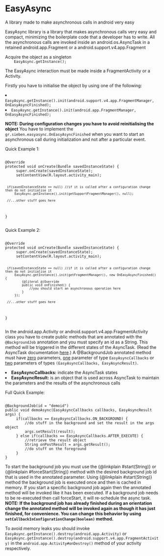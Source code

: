 EasyAsync
=========

A library made to make asynchronous calls in android very easy

EasyAsync library is a library that makes asynchronous calls very easy and compact, minimizing the boilerplate
code that a developer has to write. All the asynchronous calls are invoked inside an android.os.AsyncTask in a
retained android.app.Fragment or a android.support.v4.app.Fragment
<p>
Acquire the object as a singleton
<code>
    EasyAsync.getInstance();
</code></p>
The EasyAsync interaction must be made inside a FragmentActivity or a Activity.
<p>
Firstly you have to initialise the object by using one of the following:
<li>
<code>EasyAsync.getInstance().init(android.support.v4.app.FragmentManager, OnEasyAsyncFinished);</code>
</li>
<li>
<code>EasyAsync.getInstance().init(android.app.FragmentManager, OnEasyAsyncFinished);</code>
</li>
</p>

<b>NOTE: During configuration changes you have to avoid reinitialising the object</b>
You have to implement the <code>gr.sieben.easyasync.OnEasyAsyncFinished</code> when you want to start an asynchronous call during initialization and not after a particular event.
<p>
Quick Example 1:
<pre><code>
@Override
protected void onCreate(Bundle savedInstanceState) {
     super.onCreate(savedInstanceState);
     setContentView(R.layout.activity_main);

     if(savedInstanceState == null) //if it is called after a configuration change then do not initialise it
         EasyAsync.getInstance().init(getSupportFragmentManager(), null);

     //...other stuff goes here
}
</code></pre>
</p>

<p>
Quick Example 2:
<pre><code>
@Override
protected void onCreate(Bundle savedInstanceState) {
     super.onCreate(savedInstanceState);
     setContentView(R.layout.activity_main);

     if(savedInstanceState == null) //if it is called after a configuration change then do not initialise it
         EasyAsync.getInstance().init(getFragmentManager(), new OnEasyAsyncFinished() {
             {@literal @)Override
             public void onFinished() {
                 //you should start an asynchronous operation here
             }
         });

     //...other stuff goes here
}
</code></pre>
</p>
<p>
In the android.app.Activity or android.support.v4.app.FragmentActivity class you have to create public methods
that are annotated with the <code>@BackgroundJob</code> annotation and you must specify an id as a String. This method will be triggered in the different states of the AsyncTask. (Read the AsyncTask documentation <a href="http://developer.android.com/reference/android/os/AsyncTask.html">here</a>.)
A @BackgroundJob annotated method must have <u>zero</u> parameters, <u>one</u> parameter of type <code>EasyAsyncCallbacks</code> or <u>two</u> parameters of types <code>(EasyAsyncCallbacks, EasyAsyncResult)</code>.
<li>
<b>EasyAsyncCallbacks:</b> indicate the AsyncTask states
</li>
<li>
<b>EasyAsyncResult:</b> is an object that is used across AsyncTask to maintain the parameters and the results of the asynchronous calls
</li>

Full Quick Example:
<pre><code>
@BackgroundJob(id = "demoid")
public void demoAsync(EasyAsyncCallbacks callbacks, EasyAsyncResult<String, String> args) {
     if(callbacks == EasyAsyncCallbacks.ON_BACKGROUND) {
         //do stuff in the background and set the result in the args object
         args.setResult(result);
     } else if(callbacks == EasyAsyncCallbacks.AFTER_EXECUTE) {
         //retrieve the result object
         String onPostResult = args.getResult();
         //do stuff on the foreground
     }
}
</code></pre>
</p>
<p>
To start the background job you must use the {@linkplain #start(String)} or {@linkplain #forceStart(String)} method with the desired
background job id that is used in the annotated parameter. Using {@linkplain #start(String)} method the background job is executed once and then
is cached in memory. If you start a specific background job again then the annotated method will be invoked like it has been executed.
If a background job needs to be re-executed then call forceStart, it will re-schedule the async task.
<b>NOTE: If the background job has already finished during an orientation change the annotated method will be invoked again as though it has just finished, for convenience. You can change this behavior by using <code>setCallbackInConfigurationChange(boolean)</code> method.</b>
</p>
<p>
To avoid memory leaks you should invoke <code>EasyAsync.getInstance().destroy(android.app.Activity)</code> or <code>EasyAsync.getInstance().destroy(android.support.v4.app.FragmentActivity)</code>
in the <code>android.app.Activity#onDestroy()</code> method of your activity respectively.
</p>
